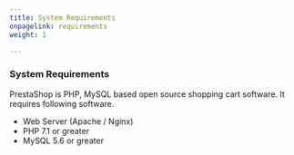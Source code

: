 ```yaml
---
title: System Requirements
onpagelink: requirements
weight: 1

---
```


### System Requirements

PrestaShop is PHP, MySQL based open source shopping cart software. It requires following software.

- Web Server (Apache / Nginx)
- PHP 7.1 or greater
- MySQL 5.6 or greater
 